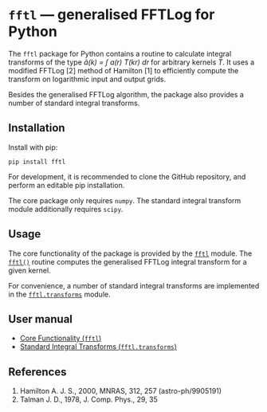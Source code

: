 `fftl` — generalised FFTLog for Python
======================================

The `fftl` package for Python contains a routine to calculate integral
transforms of the type *ã(k) = ∫ a(r) T(kr) dr* for arbitrary kernels *T*.  It
uses a modified FFTLog [2] method of Hamilton [1] to efficiently compute the
transform on logarithmic input and output grids.

Besides the generalised FFTLog algorithm, the package also provides a number of
standard integral transforms.


Installation
------------

Install with pip:

    pip install fftl

For development, it is recommended to clone the GitHub repository, and perform
an editable pip installation.

The core package only requires `numpy`.  The standard integral transform module
additionally requires `scipy`.


Usage
-----

The core functionality of the package is provided by the [`fftl`] module.  The
[`fftl()`] routine computes the generalised FFTLog integral transform for a
given kernel.

For convenience, a number of standard integral transforms are implemented in
the [`fftl.transforms`] module.

[`fftl`]: https://fftl.readthedocs.io/en/latest/fftl.html
[`fftl()`]: https://fftl.readthedocs.io/en/latest/reference/fftl.fftl.html#fftl.fftl
[`fftl.transforms`]: https://fftl.readthedocs.io/en/latest/transforms.html


User manual
-----------

* [Core Functionality (`fftl`)](https://fftl.readthedocs.io/en/latest/fftl.html)
* [Standard Integral Transforms (`fftl.transforms`)](https://fftl.readthedocs.io/en/latest/transforms.html)


References
----------

1.  Hamilton A. J. S., 2000, MNRAS, 312, 257 (astro-ph/9905191)
2.  Talman J. D., 1978, J. Comp. Phys., 29, 35
